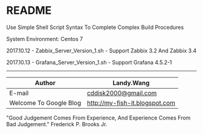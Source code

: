 README
===========================
Use Simple Shell Script Syntax To Complete Complex Build Procedures

System Environment: Centos 7

2017.10.12 - Zabbix_Server_Version_1.sh - Support Zabbix 3.2 And Zabbix 3.4

2017.10.13 - Grafana_Server_Version_1.sh - Support Grafana 4.5.2-1

*********
	
|Author|Landy.Wang|
|---|---
|E-mail|cddisk2000@gmail.com
|Welcome To Google Blog|http://my-fish-it.blogspot.com

"Good Judgement Comes From Experience, And Experience Comes From Bad Judgement."
Frederick P. Brooks Jr.
